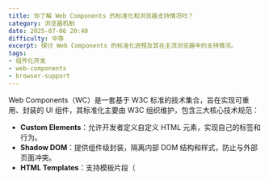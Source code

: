 ```yaml
---
title: 你了解 Web Components 的标准化和浏览器支持情况吗？
category: 浏览器机制
date: 2025-07-06 20:40
difficulty: 中等
excerpt: 探讨 Web Components 的标准化进程及其在主流浏览器中的支持情况。
tags:
- 组件化开发
- web-components
- browser-support
---
```

Web Components（WC）是一套基于 W3C 标准的技术集合，旨在实现可重用、封装的 UI 组件，其标准化主要由 W3C 组织维护，包含三大核心技术规范：  
- **Custom Elements**：允许开发者定义自定义 HTML 元素，实现自己的标签和行为。  
- **Shadow DOM**：提供组件级封装，隔离内部 DOM 结构和样式，防止与外部页面冲突。  
- **HTML Templates**：支持模板片段（<template> 和 <slot> 标签），用于定义可复用的 HTML 块。

浏览器支持现状如下：  
- **主要现代浏览器**（如 Chrome、Firefox、Safari 和 Edge）已默认支持 Web Components 的核心技术，性能优化良好，渲染直接由浏览器引擎处理。  
- **兼容性方面**：对于老旧浏览器（如 IE11），开发者需使用 polyfill（如 Polymer）来处理兼容性问题，WebKit/Blink 内核浏览器兼容性最佳。Chrome 对 W3C 规范的遵守度高，兼容性测试（如 Acid3）显示主流适配度 >95%。  
- **挑战**：个别厂商实现细节差异导致样式冲突问题，建议利用 Shadow DOM 确保一致性。  

整体上，Web Components 提供原生支持和组件隔离优势，适合构建高复用模块，提升跨平台渲染效率和维护性，成为响应式设计的基础架构。
